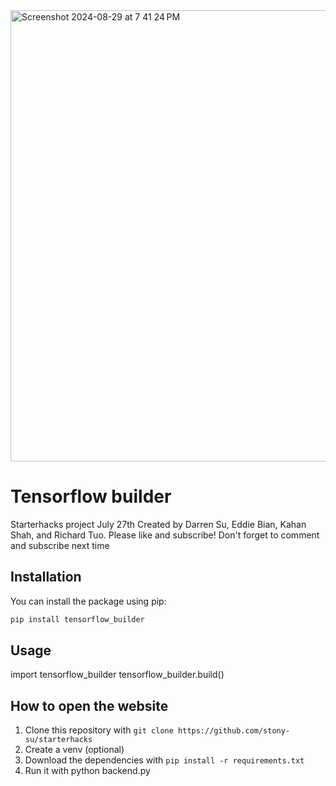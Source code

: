 <img width="722" alt="Screenshot 2024-08-29 at 7 41 24 PM" src="https://github.com/user-attachments/assets/64a2659c-bfdd-45a6-834f-699b79230b26">

# Tensorflow builder
Starterhacks project July 27th
Created by Darren Su, Eddie Bian, Kahan Shah, and Richard Tuo. Please like and subscribe! Don't forget to comment and subscribe next time
 
## Installation

You can install the package using pip:

```bash
pip install tensorflow_builder
```

## Usage
import tensorflow_builder
tensorflow_builder.build()

## How to open the website
1. Clone this repository with `git clone https://github.com/stony-su/starterhacks`
2. Create a venv (optional)
3. Download the dependencies with `pip install -r requirements.txt`
4. Run it with python backend.py
